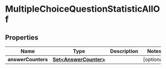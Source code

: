 

# MultipleChoiceQuestionStatisticAllOf


## Properties

| Name | Type | Description | Notes |
|------------ | ------------- | ------------- | -------------|
|**answerCounters** | [**Set&lt;AnswerCounter&gt;**](AnswerCounter.md) |  |  [optional] |



